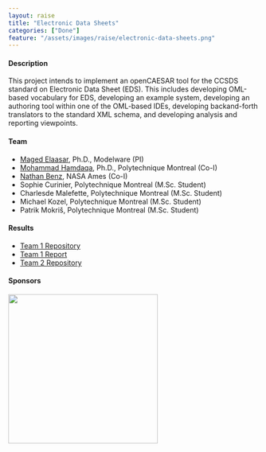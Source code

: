 ```yaml
---
layout: raise
title: "Electronic Data Sheets"
categories: ["Done"]
feature: "/assets/images/raise/electronic-data-sheets.png"
---
```


#### Description

This project intends to implement an openCAESAR tool for the CCSDS standard on Electronic Data Sheet (EDS). This includes developing OML-based vocabulary for EDS, developing an example system, developing an authoring tool within one of the OML-based IDEs, developing backand-forth translators to the standard XML schema, and developing analysis and reporting viewpoints.


#### Team

- [Maged Elaasar](/maged-elaasar.html), Ph.D., Modelware (PI)
- [Mohammad Hamdaqa](https://www.polymtl.ca/expertises/en/hamdaqa-mohammad), Ph.D., Polytechnique Montreal (Co-I)
- [Nathan Benz](https://www.linkedin.com/in/nathan-b-a6a3ba93/), NASA Ames (Co-I)
- Sophie Curinier, Polytechnique Montreal (M.Sc. Student)
- Charlesde Malefette, Polytechnique Montreal (M.Sc. Student)
- Michael Kozel, Polytechnique Montreal (M.Sc. Student)
- Patrik Mokriš, Polytechnique Montreal (M.Sc. Student)

#### Results

- [Team 1 Repository](https://github.com/SophieCurinier/encoreToOml-seed/tree/main)
- [Team 1 Report](https://github.com/SophieCurinier/encoreToOml-seed/blob/main/Documentation.md)
- [Team 2 Repository](https://github.com/mokripat/LOG8505E_Deliverable)

#### Sponsors

[<img width="300" src="https://www.polymtl.ca/profiles/portail/themes/custom/theme_polytechnique/boilerplate/img/header/polytechnique-signature-rgb-gauche-en.png"/>](https://www.polymtl.ca/en)